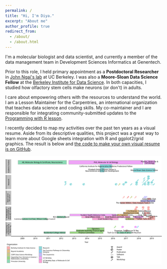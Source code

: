 ```yaml
---
permalink: /
title: "Hi, I'm Diya."
excerpt: "About me"
author_profile: true
redirect_from: 
  - /about/
  - /about.html
---
```


I'm a molecular biologist and data scientist, and currently a member of the data management team in Development Sciences Informatics at Genentech.

Prior to this role, I held primary appointment as a **Postdoctoral Researcher** in [John Ngai's lab](http://mcb.berkeley.edu/labs/ngai) at UC Berkeley. I was also a **Moore-Sloan Data Science Fellow** at the [Berkeley Institute for Data Science](https://bids.berkeley.edu/). In both capacities, I studied how olfactory stem cells make neurons (or don't) in adults. 

I care about empowering others with the resources to understand the world. I am a Lesson Maintainer for the Carpentries, an international organization that teaches data science and coding skills. My co-maintainer and I are responsible for integrating community-submitted updates to the [Programming with R lesson](https://swcarpentry.github.io/r-novice-inflammation/).

I recently decided to map my activities over the past ten years as a visual resume. Aside from its descriptive qualities, this project was a great way to learn more about Google sheets integration with R and ggplot2/grid graphics. The result is below and [the code to make your own visual resume is on GitHub](https://github.com/diyadas/vizresume).

![Diya Das's Visual Resume](files/resume-diya-das.png)

